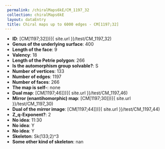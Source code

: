 ```yaml
--- 
 permalink: /chiralMaps6kE/CM_1197_32 
 collection: chiralMaps6kE
 layout: dataEntry
 title: Chiral maps up to 6000 edges - CM[1197;32]
---
```


- **ID**: [CM[1197;32]]({{ site.url }}/test/CM_1197_32)
- **Genus of the underlying surface**: 400
- **Length of the face**: 9
- **Valency**: 18
- **Length of the Petrie polygon**: 266
- **Is the automorphism group solvable?**: S
- **Number of vertices**: 133
- **Number of edges**: 1197
- **Number of faces**: 266
- **The map is self-**: none
- **Dual map**: [CM[1197;46]]({{ site.url }}/test/CM_1197_46)
- **Mirror (enantihomorphic) map**: [CM[1197;30]]({{ site.url }}/test/CM_1197_30)
- **Dual of the mirror image**: [CM[1197;44]]({{ site.url }}/test/CM_1197_44)
- **Z_q-Exponent?**: 2
- **No idea**:  11:30
- **No idea**: Y
- **No idea**: Y
- **Skeleton**: Sk(133;2)^3
- **Some other kind of skeleton**: nan
